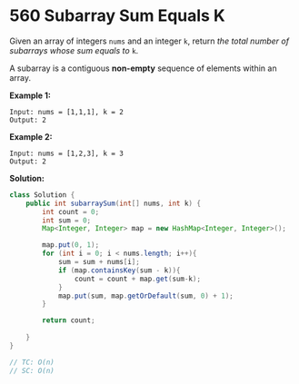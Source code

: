 # 560 Subarray Sum Equals K

Given an array of integers `nums` and an integer `k`, return *the total number of subarrays whose sum equals to* `k`.

A subarray is a contiguous **non-empty** sequence of elements within an array. 

**Example 1:**

```
Input: nums = [1,1,1], k = 2
Output: 2
```

**Example 2:**

```
Input: nums = [1,2,3], k = 3
Output: 2
```



**Solution:**

```java
class Solution {
    public int subarraySum(int[] nums, int k) {
        int count = 0;
        int sum = 0;
        Map<Integer, Integer> map = new HashMap<Integer, Integer>();

        map.put(0, 1);
        for (int i = 0; i < nums.length; i++){
            sum = sum + nums[i];
            if (map.containsKey(sum - k)){
                count = count + map.get(sum-k);
            }
            map.put(sum, map.getOrDefault(sum, 0) + 1);
        }

        return count;
        
    }
}

// TC: O(n)
// SC: O(n)
```

